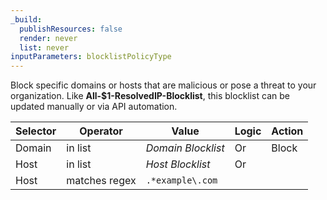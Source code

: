 ```yaml
---
_build:
  publishResources: false
  render: never
  list: never
inputParameters: blocklistPolicyType
---
```


Block specific domains or hosts that are malicious or pose a threat to your organization. Like **All-$1-ResolvedIP-Blocklist**, this blocklist can be updated manually or via API automation.

| Selector | Operator      | Value              | Logic | Action |
| -------- | ------------- | ------------------ | ----- | ------ |
| Domain   | in list       | _Domain Blocklist_ | Or    | Block  |
| Host     | in list       | _Host Blocklist_   | Or    |        |
| Host     | matches regex | `.*example\.com`   |       |        |
